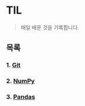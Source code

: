 # TIL

>  매일 배운 것을 기록합니다.

## 목록

### 1. [Git](git/)
### 2. [NumPy](Numpy/)
### 3. [Pandas](Pandas/)